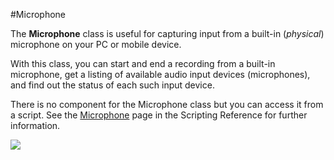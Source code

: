 #Microphone

The __Microphone__ class is useful for capturing input from a built-in (_physical_) microphone on your PC or mobile device.

With this class, you can start and end a recording from a built-in microphone, get a listing of available audio input devices (microphones), and find out the status of each such input device. 

There is no component for the Microphone class but you can access it from a script. See the [Microphone](ScriptRef:Microphone.html) page in the Scripting Reference for further information.


![](../uploads/Main/Microphone-icon.png) 
